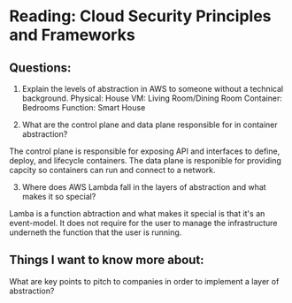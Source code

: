 # Reading: Cloud Security Principles and Frameworks

## Questions: 

1. Explain the levels of abstraction in AWS to someone without a technical background.
Physical: House
VM: Living Room/Dining Room
Container: Bedrooms
Function: Smart House

2. What are the control plane and data plane responsible for in container abstraction?

The control plane is responsible for exposing API and interfaces to define, deploy, and lifecycle containers. The data plane is responible for providing capcity so containers can run and connect to a network.



3. Where does AWS Lambda fall in the layers of abstraction and what makes it so special?

Lamba is a function abtraction and what makes it special is that it's an event-model. It does not require for the user to manage the infrastructure underneth the function that the user is running. 


## Things I want to know more about: 

What are key points to pitch to companies in order to implement a layer of abstraction?
